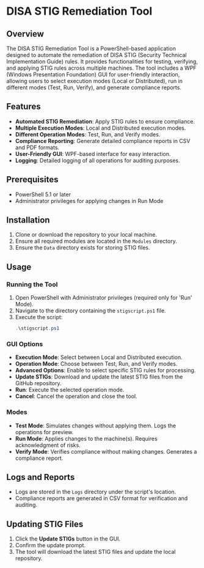 # DISA STIG Remediation Tool

## Overview

The DISA STIG Remediation Tool is a PowerShell-based application designed to automate the remediation of DISA STIG (Security Technical Implementation Guide) rules. It provides functionalities for testing, verifying, and applying STIG rules across multiple machines. The tool includes a WPF (Windows Presentation Foundation) GUI for user-friendly interaction, allowing users to select execution modes (Local or Distributed), run in different modes (Test, Run, Verify), and generate compliance reports.

## Features

- **Automated STIG Remediation**: Apply STIG rules to ensure compliance.
- **Multiple Execution Modes**: Local and Distributed execution modes.
- **Different Operation Modes**: Test, Run, and Verify modes.
- **Compliance Reporting**: Generate detailed compliance reports in CSV and PDF formats.
- **User-Friendly GUI**: WPF-based interface for easy interaction.
- **Logging**: Detailed logging of all operations for auditing purposes.

## Prerequisites

- PowerShell 5.1 or later
- Administrator privileges for applying changes in Run Mode

## Installation

1. Clone or download the repository to your local machine.
2. Ensure all required modules are located in the `Modules` directory.
3. Ensure the `Data` directory exists for storing STIG files.

## Usage

### Running the Tool

1. Open PowerShell with Administrator privileges (required only for 'Run' Mode).
2. Navigate to the directory containing the `stigscript.ps1` file.
3. Execute the script:
   ```powershell
   .\stigscript.ps1
   ```

### GUI Options

- **Execution Mode**: Select between Local and Distributed execution.
- **Operation Mode**: Choose between Test, Run, and Verify modes.
- **Advanced Options**: Enable to select specific STIG rules for processing.
- **Update STIGs**: Download and update the latest STIG files from the GitHub repository.
- **Run**: Execute the selected operation mode.
- **Cancel**: Cancel the operation and close the tool.

### Modes

- **Test Mode**: Simulates changes without applying them. Logs the operations for preview.
- **Run Mode**: Applies changes to the machine(s). Requires acknowledgment of risks.
- **Verify Mode**: Verifies compliance without making changes. Generates a compliance report.

## Logs and Reports

- Logs are stored in the `Logs` directory under the script's location.
- Compliance reports are generated in CSV format for verification and auditing.

## Updating STIG Files

1. Click the **Update STIGs** button in the GUI.
2. Confirm the update prompt.
3. The tool will download the latest STIG files and update the local repository.
